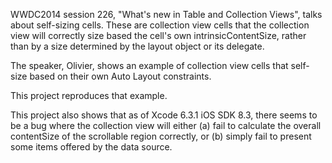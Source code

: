 WWDC2014 session 226, "What's new in Table and Collection Views",
talks about self-sizing cells. These are collection view cells that
the collection view will correctly size based the cell's own
intrinsicContentSize, rather than by a size determined by the layout
object or its delegate.

The speaker, Olivier, shows an example of collection view cells that
self-size based on their own Auto Layout constraints.

This project reproduces that example.

This project also shows that as of Xcode 6.3.1 iOS SDK 8.3, there
seems to be a bug where the collection view will either (a) fail to
calculate the overall contentSize of the scrollable region correctly,
or (b) simply fail to present some items offered by the data source.

